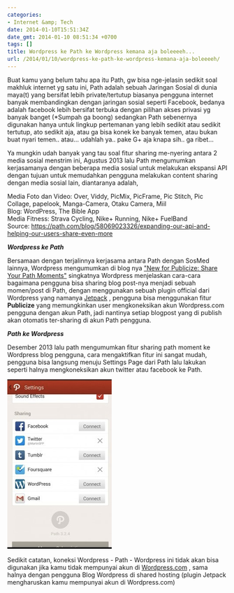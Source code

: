 ```yaml
---
categories:
- Internet &amp; Tech
date: 2014-01-10T15:51:34Z
date_gmt: 2014-01-10 08:51:34 +0700
tags: []
title: Wordpress ke Path ke Wordpress kemana aja boleeeeh...
url: /2014/01/10/wordpress-ke-path-ke-wordpress-kemana-aja-boleeeeh/
---
```


Buat kamu yang belum tahu apa itu Path, gw bisa nge-jelasin sedikit soal makhluk internet yg satu ini, Path adalah sebuah Jaringan Sosial di dunia maya(t) yang bersifat lebih private/tertutup biasanya pengguna internet banyak membandingkan dengan jaringan sosial seperti Facebook, bedanya adalah facebook lebih bersifat terbuka dengan pilihan akses privasi yg banyak banget (\*Sumpah ga boong) sedangkan Path sebenernya digunakan hanya untuk lingkup pertemanan yang lebih sedikit atau sedikit tertutup, ato sedikit aja, atau ga bisa konek ke banyak temen, atau bukan buat nyari temen.. atau... udahlah ya.. pake G+ aja knapa sih.. ga ribet...

Ya mungkin udah banyak yang tau soal fitur sharing me-nyering antara 2 media sosial menstrim ini, Agustus 2013 lalu Path mengumumkan kerjasamanya dengan beberapa media sosial untuk melakukan ekspansi API dengan tujuan untuk memudahkan pengguna melakukan content sharing dengan media sosial lain, diantaranya adalah,

Media Foto dan Video: Over, Viddy, PicMix, PicFrame, Pic Stitch, Pic Collage, papelook, Manga-Camera, Otaku Camera, Miil  
 Blog: WordPress, The Bible App  
 Media Fitness: Strava Cycling, Nike+ Running, Nike+ FuelBand  
 Source: <https://path.com/blog/58069023326/expanding-our-api-and-helping-our-users-share-even-more>

_**Wordpress ke Path**_

Bersamaan dengan terjalinnya kerjasama antara Path dengan SosMed lainnya, Wordpress mengumumkan di blog nya ["New for Publicize: Share Your Path Moments"](http://en.blog.wordpress.com/2013/08/12/connecting-to-path/) singkatnya Wordpress menjelaskan cara-cara bagaimana pengguna bisa sharing blog post-nya menjadi sebuah momen/post di Path, dengan menggunakan sebuah plugin official dari Wordpress yang namanya [Jetpack](http://jetpack.me/) , pengguna bisa menggunakan fitur **Publicize** yang memungkinkan user mengkoneksikan akun Wordpress.com pengguna dengan akun Path, jadi nantinya setiap blogpost yang di publish akan otomatis ter-sharing di akun Path pengguna.

_**Path ke Wordpress**_

Desember 2013 lalu path mengumumkan fitur sharing path moment ke Wordpress blog pengguna, cara mengaktifkan fitur ini sangat mudah, pengguna bisa langsung menuju Settings Page dari Path lalu lakukan seperti halnya mengkoneksikan akun twitter atau facebook ke Path.

[![pathwordpress](/images/pathwordpress.jpg)](/images/pathwordpress.jpg)

Sedikit catatan, koneksi Wordpress - Path - Wordpress ini tidak akan bisa digunakan jika kamu tidak mempunyai akun di [Wordpress.com](http://wordpress.com) , sama halnya dengan pengguna Blog Wordpress di shared hosting (plugin Jetpack mengharuskan kamu mempunyai akun di Wordpress.com)